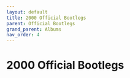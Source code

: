 ```yaml
---
layout: default
title: 2000 Official Bootlegs
parent: Official Bootlegs
grand_parent: Albums
nav_order: 4
---
```


# 2000 Official Bootlegs

